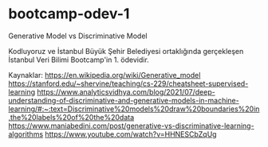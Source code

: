 # bootcamp-odev-1
Generative Model vs Discriminative Model 

Kodluyoruz ve İstanbul Büyük Şehir Belediyesi ortaklığında gerçekleşen İstanbul Veri Bilimi Bootcamp'in 1. ödevidir. 


Kaynaklar: 
https://en.wikipedia.org/wiki/Generative_model
https://stanford.edu/~shervine/teaching/cs-229/cheatsheet-supervised-learning
https://www.analyticsvidhya.com/blog/2021/07/deep-understanding-of-discriminative-and-generative-models-in-machine-learning/#:~:text=Discriminative%20models%20draw%20boundaries%20in,the%20labels%20of%20the%20data
https://www.maniabedini.com/post/generative-vs-discriminative-learning-algorithms
https://www.youtube.com/watch?v=HHNESCbZqUg
